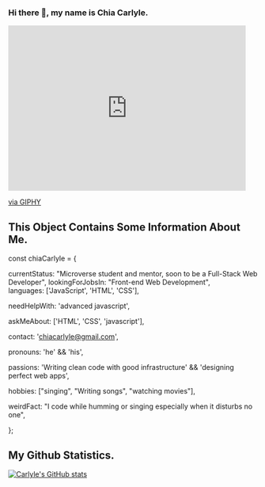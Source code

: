 ### Hi there 👋, my name is Chia Carlyle.


<iframe src="https://giphy.com/embed/vhVqGkxDYxAaRbOWVp" width="480" height="334" frameBorder="0" class="giphy-embed" allowFullScreen></iframe><p><a href="https://giphy.com/gifs/BoschRexrothGlobal-boschrexroth-ctrlx-ctrlxautomation-vhVqGkxDYxAaRbOWVp">via GIPHY</a></p>

## This Object Contains Some Information About Me.
const chiaCarlyle = {

  currentStatus: "Microverse student and mentor, soon to be a Full-Stack Web Developer",
  lookingForJobsIn: "Front-end Web Development",  
  languages: ['JavaScript', 'HTML', 'CSS'],
  
  needHelpWith: 'advanced javascript',
  
  askMeAbout: ['HTML', 'CSS', 'javascript'],
  
  contact: 'chiacarlyle@gmail.com',
  
  pronouns: 'he' && 'his',
  
  passions: 'Writing clean code with good infrastructure' && 'designing perfect web apps',
  
  hobbies: ["singing", "Writing songs", "watching movies"],
  
  weirdFact: "I code while humming or singing especially when it disturbs no one",
  
};

## My Github Statistics.
[![Carlyle's GitHub stats](https://github-readme-stats.vercel.app/api?username=carlylechia&show_icons=true&theme=dark)](https://github.com/carlylechia/github-readme-stats)
